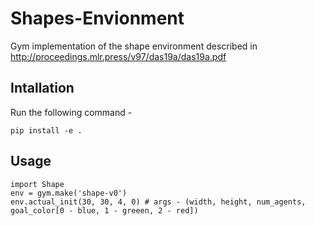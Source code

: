 # Shapes-Envionment
Gym implementation of the shape environment described in http://proceedings.mlr.press/v97/das19a/das19a.pdf

## Intallation
Run the following command - 
```
pip install -e .
```

## Usage
```
import Shape
env = gym.make('shape-v0')
env.actual_init(30, 30, 4, 0) # args - (width, height, num_agents, goal_color[0 - blue, 1 - greeen, 2 - red])
```
